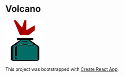 # Volcano
![logo](https://github.com/TedisAgolli/live-bookmarks/blob/master/public/images/volcano128.png)

This project was bootstrapped with [Create React App](https://github.com/facebook/create-react-app).
